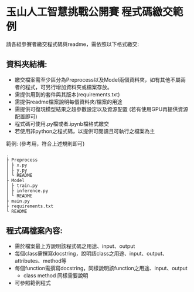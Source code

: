 # 玉山人工智慧挑戰公開賽 程式碼繳交範例
請各組參賽者繳交程式碼與readme，需依照以下格式繳交:

## 資料夾結構:
- 繳交檔案需至少區分為Preprocess以及Model兩個資料夾，如有其他不屬兩者的程式，可另行增加資料夾或檔案存放。
- 需提供用到的套件與其版本(requirements.txt)
- 需提供readme檔案說明每個資料夾/檔案的用途
- 需提供可復現模型結果之超參數設定以及資源配置 (若有使用GPU再提供資源配置即可)
- 程式碼可使用.py檔或者.ipynb檔格式繳交
- 若使用非python之程式碼，以提供可閱讀且可執行之檔案為主

範例: (參考用，符合上述規則即可)
```
.
├ Preprocess
│ ├ x.py
│ ├ y.py
│ └ README
├ Model
│ ├ train.py
│ ├ inference.py
│ └ README
├ main.py
├ requirements.txt
└ README
```
## 程式碼檔案內容:
- 需於檔案最上方說明該程式碼之用途、input、output
- 每個class需撰寫docstring，說明該class之用途、input、output、attributes、method等
- 每個function需撰寫docstring，同樣說明該function之用途、input、output
  - class method 同樣需要說明
- 可參照範例程式
